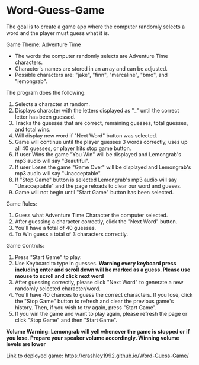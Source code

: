 # Word-Guess-Game
The goal is to create a game app where the computer randomly selects a word and the player must guess what it is. 

Game Theme: Adventure Time
- The words the computer randomly selects are Adventure Time characters.
- Character's names are stored in an array and can be adjusted.
- Possible characters are: "jake", "finn", "marcaline", "bmo", and "lemongrab".

The program does the following:
1. Selects a character at random.
2. Displays character with the letters displayed as "_" until the correct letter has been guessed.
3. Tracks the guesses that are correct, remaining guesses, total guesses, and total wins.
4. Will display new word if "Next Word" button was selected. 
5. Game will continue until the player guesses 3 words correctly, uses up all 40 guesses, or player hits stop game button.
6. If user Wins the game "You Win" will be displayed and Lemongrab's mp3 audio will say "Beautiful".
7. If user Loses the game "Game Over" will be displayed and Lemongrab's mp3 audio will say "Unacceptable".
8. If "Stop Game" button is selected Lemongrab's mp3 audio will say "Unacceptable" and the page reloads to clear our word and gueses. 
9. Game will not begin until "Start Game" button has been selected.

Game Rules:
1. Guess what Adventure Time Character the computer selected.
2. After guessing a character correctly, click the "Next Word" button.
3. You'll have a total of 40 guesses.
4. To Win guess a total of 3 characters correctly.

Game Controls:
1. Press "Start Game" to play.
2. Use Keyboard to type in guesses. **Warning every keyboard press including enter and scroll down will be marked as a guess. Please use mouse to scroll and click next word**
3. After guessing correctly, please click "Next Word" to generate a new randomly selected character/word.
4. You'll have 40 chances to guess the correct characters. If you lose, click the "Stop Game" button to refresh and clear the previous game's history. Then, if you wish to try again, press "Start Game". 
5. If you win the game and want to play again, please refresh the page or click "Stop Game" and then "Start Game".

**Volume Warning: Lemongrab will yell whenever the game is stopped or if you lose. Prepare your speaker volume accordingly. Winning volume levels are lower**

Link to deployed game:  https://crashley1992.github.io/Word-Guess-Game/

